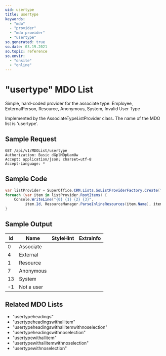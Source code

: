 ```yaml
---
uid: usertype
title: usertype
keywords:
  - "mdo"
  - "provider"
  - "mdo provider"
  - "usertype"
so.generated: true
so.date: 03.19.2021
so.topic: reference
so.envir:
  - "onsite"
  - "online"
---
```


# "usertype" MDO List
Simple, hard-coded provider for the associate type: Employee, ExternalPerson, Resource, Anonymous, System, Invalid User Type



Implemented by the <see cref="T:SuperOffice.CRM.Lists.AssociateTypeListProvider">AssociateTypeListProvider</see> class.
The name of the MDO list is 'usertype'.




## Sample Request

```http!
GET /api/v1/MDOList/usertype
Authorization: Basic dGplMDpUamUw
Accept: application/json; charset=utf-8
Accept-Language: *

```

## Sample Code
```cs
var listProvider = SuperOffice.CRM.Lists.SoListProviderFactory.Create("usertype", forceFlatList: true);
foreach (var item in listProvider.RootItems) {
    Console.WriteLine("{0} {1} {2} {3}", 
         item.Id, ResourceManager.ParseInlineResources(item.Name), item.StyleHint, item.ExtraInfo);
}
```

## Sample Output

|Id   | Name  |StyleHint|ExtraInfo |
| --- | ----- | ------- | -------- |
|0|Associate|||
|4|External|||
|1|Resource|||
|7|Anonymous|||
|13|System|||
|-1|Not a user|||


## Related MDO Lists

* "usertypeheadings"
* "usertypeheadingswithallitem"
* "usertypeheadingswithallitemwithnoselection"
* "usertypeheadingswithnoselection"
* "usertypewithallitem"
* "usertypewithallitemwithnoselection"
* "usertypewithnoselection"
